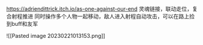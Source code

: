 https://adriendittrick.itch.io/as-one-against-our-end
灵魂链接，联动走位，复合射程推进
同时操作多个人物一起移动，敌人进入射程自动攻击，可以在路上捡到buff和友军


![[Pasted image 20230221013153.png]]